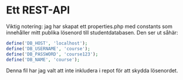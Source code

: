 # Ett REST-API

Viktig notering: jag har skapat ett properties.php med constants som innehåller mitt publika lösenord till studentdatabasen. Den ser ut såhär: 

```php
define('DB_HOST', 'localhost');
define('DB_USERNAME', 'course');
define('DB_PASSWORD', 'course123');
define('DB_NAME', 'course');
```
Denna fil har jag valt att inte inkludera i repot för att skydda lösenordet.
